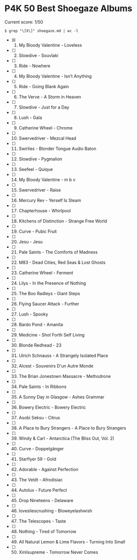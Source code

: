 # P4K 50 Best Shoegaze Albums

Current score: 1/50

`$ grep "\[X\]" shoegaze.md | wc -l`

- [X] 1. My Bloody Valentine - Loveless
- [ ] 2. Slowdive - Souvlaki
- [ ] 3. Ride - Nowhere
- [ ] 4. My Bloody Valentine - Isn’t Anything
- [ ] 5. Ride - Going Blank Again
- [ ] 6. The Verve - A Storm in Heaven
- [ ] 7. Slowdive - Just for a Day
- [ ] 8. Lush - Gala
- [ ] 9. Catherine Wheel - Chrome
- [ ] 10. Swervedriver - Mezcal Head
- [ ] 11. Swirlies - Blonder Tongue Audio Baton
- [ ] 12. Slowdive - Pygmalion
- [ ] 13. Seefeel - Quique
- [ ] 14. My Bloody Valentine - m b v
- [ ] 15. Swervedriver - Raise
- [ ] 16. Mercury Rev - Yerself Is Steam
- [ ] 17. Chapterhouse - Whirlpool
- [ ] 18. Kitchens of Distinction - Strange Free World
- [ ] 19. Curve - Pubic Fruit
- [ ] 20. Jesu - Jesu
- [ ] 21. Pale Saints - The Comforts of Madness
- [ ] 22. M83 - Dead Cities, Red Seas & Lost Ghosts
- [ ] 23. Catherine Wheel - Ferment
- [ ] 24. Lilys - In the Presence of Nothing
- [ ] 25. The Boo Radleys - Giant Steps
- [ ] 26. Flying Saucer Attack - Further
- [ ] 27. Lush - Spooky
- [ ] 28. Bardo Pond - Amanita
- [ ] 29. Medicine - Shot Forth Self Living
- [ ] 30. Blonde Redhead - 23
- [ ] 31. Ulrich Schnauss - A Strangely Isolated Place
- [ ] 32. Alcest - Souvenirs D'un Autre Monde
- [ ] 33. The Brian Jonestown Massacre - Methodrone
- [ ] 34. Pale Saints - In Ribbons
- [ ] 35. A Sunny Day in Glasgow - Ashes Grammar
- [ ] 36. Bowery Electric - Bowery Electric
- [ ] 37. Asobi Seksu - Citrus
- [ ] 38. A Place to Bury Strangers - A Place to Bury Strangers
- [ ] 39. Windy & Carl - Antarctica (The Bliss Out, Vol. 2)
- [ ] 40. Curve - Doppelgänger
- [ ] 41. Starflyer 59 - Gold
- [ ] 42. Adorable - Against Perfection
- [ ] 43. The Veldt - Afrodisiac
- [ ] 44. Autolux - Future Perfect
- [ ] 45. Drop Nineteens - Delaware
- [ ] 46. lovesliescrushing - Bloweyelashwish
- [ ] 47. The Telescopes - Taste
- [ ] 48. Nothing - Tired of Tomorrow
- [ ] 49. All Natural Lemon & Lime Flavors - Turning Into Small
- [ ] 50. Xinlisupreme - Tomorrow Never Comes

